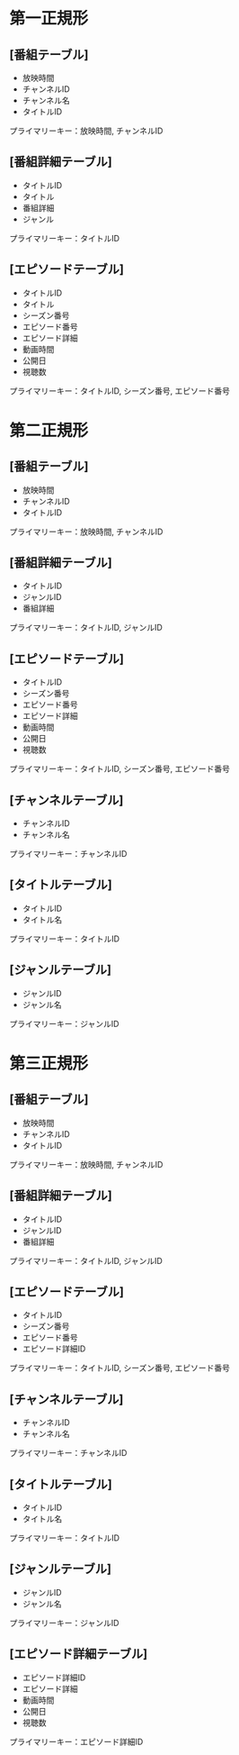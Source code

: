 # 第一正規形
## [番組テーブル]
- 放映時間
- チャンネルID
- チャンネル名
- タイトルID

プライマリーキー：放映時間, チャンネルID

## [番組詳細テーブル]

- タイトルID
- タイトル
- 番組詳細
- ジャンル 

プライマリーキー：タイトルID

## [エピソードテーブル]

- タイトルID
- タイトル
- シーズン番号
- エピソード番号
- エピソード詳細
- 動画時間
- 公開日
- 視聴数

プライマリーキー：タイトルID, シーズン番号, エピソード番号

# 第二正規形

## [番組テーブル]

- 放映時間
- チャンネルID
- タイトルID

プライマリーキー：放映時間, チャンネルID

## [番組詳細テーブル]

- タイトルID
- ジャンルID
- 番組詳細

プライマリーキー：タイトルID, ジャンルID

## [エピソードテーブル]

- タイトルID
- シーズン番号
- エピソード番号
- エピソード詳細
- 動画時間
- 公開日
- 視聴数

プライマリーキー：タイトルID, シーズン番号, エピソード番号

## [チャンネルテーブル]

- チャンネルID
- チャンネル名

プライマリーキー：チャンネルID

## [タイトルテーブル]

- タイトルID
- タイトル名

プライマリーキー：タイトルID

## [ジャンルテーブル]

- ジャンルID
- ジャンル名

プライマリーキー：ジャンルID

# 第三正規形

## [番組テーブル]

- 放映時間
- チャンネルID
- タイトルID

プライマリーキー：放映時間, チャンネルID

## [番組詳細テーブル]

- タイトルID
- ジャンルID
- 番組詳細

プライマリーキー：タイトルID, ジャンルID

## [エピソードテーブル]

- タイトルID
- シーズン番号
- エピソード番号
- エピソード詳細ID    

プライマリーキー：タイトルID, シーズン番号, エピソード番号

## [チャンネルテーブル]

- チャンネルID
- チャンネル名

プライマリーキー：チャンネルID

## [タイトルテーブル]

- タイトルID
- タイトル名

プライマリーキー：タイトルID

## [ジャンルテーブル]

- ジャンルID
- ジャンル名

プライマリーキー：ジャンルID

## [エピソード詳細テーブル]

- エピソード詳細ID    
- エピソード詳細
- 動画時間
- 公開日
- 視聴数

プライマリーキー：エピソード詳細ID
